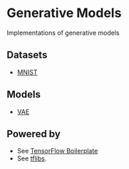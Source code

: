 # Generative Models

Implementations of generative models

## Datasets
* [MNIST](/src/datasets/dataset/mnist.py)

## Models
* [VAE](/src/models/VAE.md)

## Powered by
* See [TensorFlow Boilerplate](https://github.com/shygiants/tensorflow-boilerplate)
* See [tflibs](https://github.com/shygiants/tflibs).

